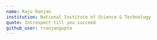 ```yaml
---
name: Raju Ranjan
institution: National Institute of Science & Technology
quote: Introspect till you succeed
github_user: rranjangupta
---
```

